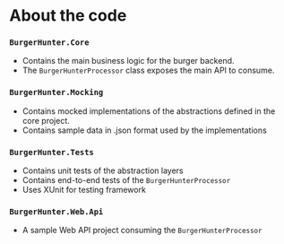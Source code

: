 # About the code

### `BurgerHunter.Core`
- Contains the main business logic for the burger backend. 
- The `BurgerHunterProcessor` class exposes the main API to consume.

### `BurgerHunter.Mocking`
- Contains mocked implementations of the abstractions defined in the core project. 
- Contains sample data in .json format used by the implementations

### `BurgerHunter.Tests`
- Contains unit tests of the abstraction layers
- Contains end-to-end tests of the `BurgerHunterProcessor`
- Uses XUnit for testing framework

### `BurgerHunter.Web.Api`
- A sample Web API project consuming the `BurgerHunterProcessor`
